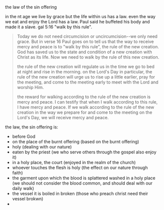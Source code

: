 the law of the sin offering


in the nt age we live by grace but the life within us has a law. even the way we
eat and enjoy the Lord has a law. Paul said he buffeted his body and made it a
slave. gal 5:16 "walk by this rule".

>
> Today we do not need circumcision or uncircumcision--we only need grace. But in verse 16 Paul goes on to tell us that the way to receive mercy and peace is to "walk by this rule", the rule of the new creation. God has saved us to the state and condition of a new creation with Christ as its life. Now we need to walk by the rule of this new creation.
>
> the rule of the new creation will regulate us in the time we go to bed at night and rise in the morning. on the Lord's Day in particular, the rule of the new creation will urge us to rise up a little earlier, pray for the meeting, and come to the meeting early to meet with the Lord and worship Him.
>
> the reward for walking according to the rule of the new creation is mercy and peace. I can testify that when I walk according to this rule, I have mercy and peace. If we walk according to the rule of the new creation in the way we prepare for and come to the meeting on the Lord's Day, we will receive mercy and peace.

the law, the sin offering is:
- before God
- on the place of the burnt offering (based on the burnt offering)
- holy (dealing with our nature)
- eaten by the priest (we who serve others through the gospel also enjoy it)
- in a holy place, the court (enjoyed in the realm of the church)
- whoever touches the flesh is holy (the effect on our nature through faith)
- the garment upon which the blood is splattered washed in a holy place (we should not consider the blood common, and should deal with our daily walk)
- the vessel it is boiled in broken (those who preach christ need their vessel brokwn)
- 
